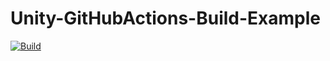# Unity-GitHubActions-Build-Example
 
[![Build](https://github.com/mackysoft/Unity-GitHubActions-Build-Example/actions/workflows/build.yaml/badge.svg?branch=main)](https://github.com/mackysoft/Unity-GitHubActions-Build-Example/actions/workflows/build.yaml)
